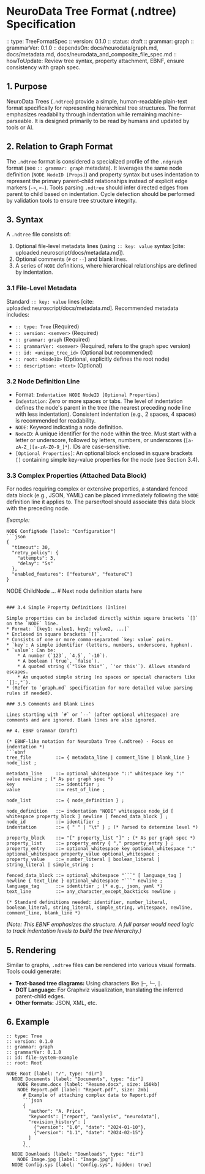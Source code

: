 # NeuroData Tree Format (.ndtree) Specification

:: type: TreeFormatSpec
:: version: 0.1.0
:: status: draft
:: grammar: graph
:: grammarVer: 0.1.0
:: dependsOn: docs/neurodata/graph.md, docs/metadata.md, docs/neurodata_and_composite_file_spec.md
:: howToUpdate: Review tree syntax, property attachment, EBNF, ensure consistency with graph spec.

## 1. Purpose

NeuroData Trees (`.ndtree`) provide a simple, human-readable plain-text format specifically for representing hierarchical tree structures. The format emphasizes readability through indentation while remaining machine-parseable. It is designed primarily to be read by humans and updated by tools or AI.

## 2. Relation to Graph Format

The `.ndtree` format is considered a specialized profile of the `.ndgraph` format (see `:: grammar: graph` metadata). It leverages the same node definition (`NODE NodeID [Props]`) and property syntax but uses indentation to represent the primary parent-child relationships instead of explicit edge markers (`->`, `<-`). Tools parsing `.ndtree` should infer directed edges from parent to child based on indentation. Cycle detection should be performed by validation tools to ensure tree structure integrity.

## 3. Syntax

A `.ndtree` file consists of:
1.  Optional file-level metadata lines (using `:: key: value` syntax [cite: uploaded:neuroscript/docs/metadata.md]).
2.  Optional comments (`#` or `--`) and blank lines.
3.  A series of `NODE` definitions, where hierarchical relationships are defined by indentation.

### 3.1 File-Level Metadata

Standard `:: key: value` lines [cite: uploaded:neuroscript/docs/metadata.md]. Recommended metadata includes:
* `:: type: Tree` (Required)
* `:: version: <semver>` (Required)
* `:: grammar: graph` (Required)
* `:: grammarVer: <semver>` (Required, refers to the graph spec version)
* `:: id: <unique_tree_id>` (Optional but recommended)
* `:: root: <NodeID>` (Optional, explicitly defines the root node)
* `:: description: <text>` (Optional)

### 3.2 Node Definition Line

* Format: `Indentation NODE NodeID [Optional Properties]`
* `Indentation`: Zero or more spaces or tabs. The level of indentation defines the node's parent in the tree (the nearest preceding node line with less indentation). Consistent indentation (e.g., 2 spaces, 4 spaces) is recommended for readability.
* `NODE`: Keyword indicating a node definition.
* `NodeID`: A unique identifier for the node within the tree. Must start with a letter or underscore, followed by letters, numbers, or underscores (`[a-zA-Z_][a-zA-Z0-9_]*`). IDs are case-sensitive.
* `[Optional Properties]`: An optional block enclosed in square brackets `[]` containing simple key-value properties for the node (see Section 3.4).

### 3.3 Complex Properties (Attached Data Block)

For nodes requiring complex or extensive properties, a standard fenced data block (e.g., JSON, YAML) can be placed immediately following the `NODE` definition line it applies to. The parser/tool should associate this data block with the preceding node.

*Example:*
```ndtree
NODE ConfigNode [label: "Configuration"]
```json
{
  "timeout": 30,
  "retry_policy": {
    "attempts": 3,
    "delay": "5s"
  },
  "enabled_features": ["featureA", "featureC"]
}
```
  NODE ChildNode ... # Next node definition starts here
```

### 3.4 Simple Property Definitions (Inline)

Simple properties can be included directly within square brackets `[]` on the `NODE` line.
* Format: `[key1: value1, key2: value2, ...]`
* Enclosed in square brackets `[]`.
* Consists of one or more comma-separated `key: value` pairs.
* `key`: A simple identifier (letters, numbers, underscore, hyphen).
* `value`: Can be:
    * A number (`123`, `4.5`, `-10`).
    * A boolean (`true`, `false`).
    * A quoted string (`"like this"`, `'or this'`). Allows standard escapes.
    * An unquoted simple string (no spaces or special characters like `[]:,"`).
* (Refer to `graph.md` specification for more detailed value parsing rules if needed).

### 3.5 Comments and Blank Lines

Lines starting with `#` or `--` (after optional whitespace) are comments and are ignored. Blank lines are also ignored.

## 4. EBNF Grammar (Draft)

(* EBNF-like notation for NeuroData Tree (.ndtree) - Focus on indentation *)
```ebnf
tree_file         ::= { metadata_line | comment_line | blank_line } node_list ;

metadata_line     ::= optional_whitespace "::" whitespace key ":" value newline ; (* As per graph spec *)
key               ::= identifier ;
value             ::= rest_of_line ;

node_list         ::= { node_definition } ;

node_definition   ::= indentation "NODE" whitespace node_id [ whitespace property_block ] newline [ fenced_data_block ] ;
node_id           ::= identifier ;
indentation       ::= { " " | "\t" } ; (* Parsed to determine level *)

property_block    ::= "[" property_list "]" ; (* As per graph spec *)
property_list     ::= property_entry { "," property_entry } ;
property_entry    ::= optional_whitespace key optional_whitespace ":" optional_whitespace property_value optional_whitespace ;
property_value    ::= number_literal | boolean_literal | string_literal | simple_string ;

fenced_data_block ::= optional_whitespace "```" [ language_tag ] newline { text_line } optional_whitespace "```" newline ;
language_tag      ::= identifier ; (* e.g., json, yaml *)
text_line         ::= any_character_except_backticks newline ;

(* Standard definitions needed: identifier, number_literal, boolean_literal, string_literal, simple_string, whitespace, newline, comment_line, blank_line *)
```
*(Note: This EBNF emphasizes the structure. A full parser would need logic to track indentation levels to build the tree hierarchy.)*

## 5. Rendering

Similar to graphs, `.ndtree` files can be rendered into various visual formats. Tools could generate:
* **Text-based tree diagrams:** Using characters like `├─`, `└─`, `│`.
* **DOT Language:** For Graphviz visualization, translating the inferred parent-child edges.
* **Other formats:** JSON, XML, etc.

## 6. Example

```ndtree
:: type: Tree
:: version: 0.1.0
:: grammar: graph
:: grammarVer: 0.1.0
:: id: file-system-example
:: root: Root

NODE Root [label: "/", type: "dir"]
  NODE Documents [label: "Documents", type: "dir"]
    NODE Resume.docx [label: "Resume.docx", size: 150kb]
    NODE Report.pdf [label: "Report.pdf", size: 2mb]
      # Example of attaching complex data to Report.pdf
      ```json
      {
        "author": "A. Price",
        "keywords": ["report", "analysis", "neurodata"],
        "revision_history": [
          {"version": "1.0", "date": "2024-01-10"},
          {"version": "1.1", "date": "2024-02-15"}
        ]
      }
      ```
  NODE Downloads [label: "Downloads", type: "dir"]
    NODE Image.jpg [label: "Image.jpg"]
  NODE Config.sys [label: "Config.sys", hidden: true]
```